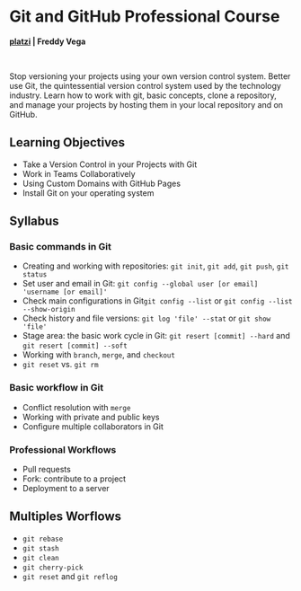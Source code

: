 # Git and GitHub Professional Course

**[platzi](https://platzi.com/cursos/git-github/) | Freddy Vega**

<br>

Stop versioning your projects using your own version control system. Better use Git, the quintessential version control system used by the technology industry. Learn how to work with git, basic concepts, clone a repository, and manage your projects by hosting them in your local repository and on GitHub.

## Learning Objectives

- Take a Version Control in your Projects with Git
- Work in Teams Collaboratively
- Using Custom Domains with GitHub Pages
- Install Git on your operating system

## Syllabus

### Basic commands in Git

- Creating and working with repositories: `git init`, `git add`, `git push`, `git status`
- Set user and email in Git: `git config --global user [or email] 'username [or email]'`
- Check main configurations in Git`git config --list` or `git config --list --show-origin` 
- Check history and file versions: `git log 'file' --stat` or `git show 'file'`
- Stage area: the basic work cycle in Git: `git resert [commit] --hard` and `git resert [commit] --soft`
- Working with `branch`, `merge`, and `checkout`
- `git reset` vs. `git rm`

### Basic workflow in Git

- Conflict resolution with `merge`
- Working with private and public keys
- Configure multiple collaborators in Git

### Professional Workflows

- Pull requests
- Fork: contribute to a project
- Deployment to a server

## Multiples Worflows

- `git rebase`
- `git stash`
- `git clean`
- `git cherry-pick`
- `git reset` and `git reflog`
